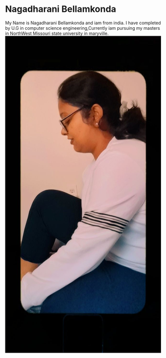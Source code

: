 # Nagadharani Bellamkonda
My Name is Nagadharani Bellamkonda and iam from india. I have completed by U.G in computer science engineering,Currently iam pursuing my masters in NorthWest Missouri state university in maryville.
![link to  my picture](mypicture.jpg)
